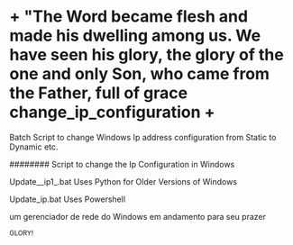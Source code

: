 # + "The Word became flesh and made his dwelling among us. We have seen his glory, the glory of the one and only Son, who came from the Father, full of grace change_ip_configuration +
Batch Script to change Windows Ip address configuration from Static to Dynamic etc.


######## Script to change the Ip Configuration in Windows

Update__ip1_.bat Uses Python for Older Versions of Windows

Update_ip.bat Uses Powershell

um gerenciador de rede do Windows em andamento para seu prazer

<SUP>GLORY!<SUP>

